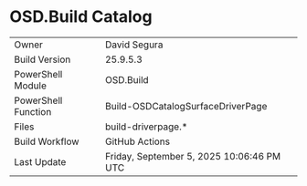 ﻿# OSD.Build Catalog

| | |
|-|-|
| Owner | David Segura |
| Build Version | 25.9.5.3 |
| PowerShell Module | OSD.Build |
| PowerShell Function | Build-OSDCatalogSurfaceDriverPage |
| Files | build-driverpage.* |
| Build Workflow | GitHub Actions |
| Last Update | Friday, September 5, 2025 10:06:46 PM UTC |
